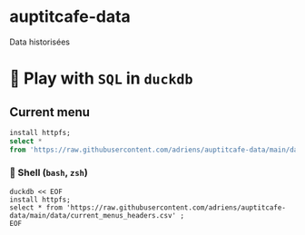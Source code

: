 # auptitcafe-data
Data historisées

# 🦆 Play with `SQL` in `duckdb`

## Current menu

```sql
install httpfs;
select *
from 'https://raw.githubusercontent.com/adriens/auptitcafe-data/main/data/current_menus_headers.csv';

```

###  🐚 Shell (`bash`, `zsh`)

```shell
duckdb << EOF
install httpfs;
select * from 'https://raw.githubusercontent.com/adriens/auptitcafe-data/main/data/current_menus_headers.csv' ;
EOF

```
